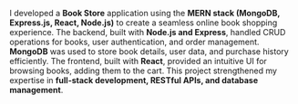 I developed a **Book Store** application using the **MERN stack (MongoDB, Express.js, React, Node.js)** to create a seamless online book shopping experience. The backend, built with **Node.js and Express**, handled CRUD operations for books, user authentication, and order management. **MongoDB** was used to store book details, user data, and purchase history efficiently. The frontend, built with **React**, provided an intuitive UI for browsing books, adding them to the cart. This project strengthened my expertise in **full-stack development, RESTful APIs, and database management**.
